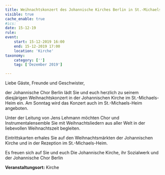 ```yaml
---
title: Weihnachtskonzert des Johannische Kirches Berlin in St.-Michaels-Heim
visible: true
cache_enable: true
#ics: 
date: 15-12-19
rule: 
event:
	start: 15-12-2019 16:00
	end: 15-12-2019 17:00
	location: 'Kirche'
taxonomy:
	category: ['']
	tag: ['Dezember 2019']

---
```

Liebe Gäste, Freunde und Geschwister,

der Johannische Chor Berlin lädt Sie und euch herzlich zu seinem diesjärigen Weihnachtskonzert in der Johannischen Kirche im St.-Michaels-Heim ein. Am Sonntag wird das Konzert auch im St.-Michaels-Heim angeboten.

Unter der Leitung von Jens Lehmann möchten Chor und Instrumentalensemble Sie mit Weihnachtsliedern aus aller Welt in der liebevollen Weihnachtszeit begleiten.

Eintrittskarten erhales Sie auf den Weihnachtsmärkten der Johannischen Kirche und in der Rezeption im St.-Michaels-Heim.

Es freuen sich auf Sie und euch
Die Johannische Kirche, ihr Sozialwerk und der Johannische Chor Berlin


**Veranstaltungsort:** Kirche

